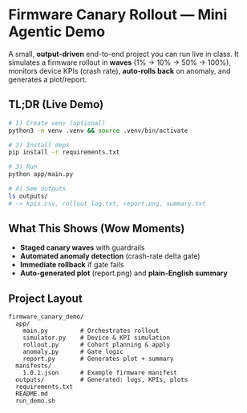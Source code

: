 # Firmware Canary Rollout — Mini Agentic Demo

A small, **output-driven** end-to-end project you can run live in class.
It simulates a firmware rollout in **waves** (1% → 10% → 50% → 100%),
monitors device KPIs (crash rate), **auto-rolls back** on anomaly, and generates a plot/report.

## TL;DR (Live Demo)
```bash
# 1) Create venv (optional)
python3 -m venv .venv && source .venv/bin/activate

# 2) Install deps
pip install -r requirements.txt

# 3) Run
python app/main.py

# 4) See outputs
ls outputs/
# -> kpis.csv, rollout_log.txt, report.png, summary.txt
```

## What This Shows (Wow Moments)
- **Staged canary waves** with guardrails
- **Automated anomaly detection** (crash-rate delta gate)
- **Immediate rollback** if gate fails
- **Auto-generated plot** (report.png) and **plain-English summary**

## Project Layout
```
firmware_canary_demo/
  app/
    main.py         # Orchestrates rollout
    simulator.py    # Device & KPI simulation
    rollout.py      # Cohort planning & apply
    anomaly.py      # Gate logic
    report.py       # Generates plot + summary
  manifests/
    1.0.1.json      # Example firmware manifest
  outputs/          # Generated: logs, KPIs, plots
  requirements.txt
  README.md
  run_demo.sh
```
